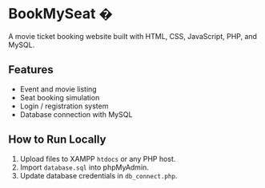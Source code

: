 # BookMySeat �

A movie ticket booking website built with HTML, CSS, JavaScript, PHP, and MySQL.

## Features
- Event and movie listing
- Seat booking simulation
- Login / registration system
- Database connection with MySQL

## How to Run Locally
1. Upload files to XAMPP `htdocs` or any PHP host.
2. Import `database.sql` into phpMyAdmin.
3. Update database credentials in `db_connect.php`.
